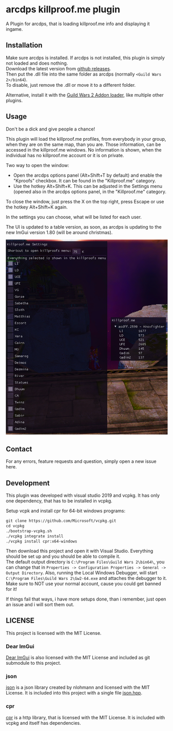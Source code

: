 # arcdps killproof.me plugin
A Plugin for arcdps, that is loading killproof.me info and displaying it ingame.

## Installation
Make sure arcdps is installed. If arcdps is not installed, this plugin is simply not loaded and does nothing.  
Download the latest version from [github releases](https://github.com/knoxfighter/arcdps-killproof.me-plugin/releases/latest).  
Then put the .dll file into the same folder as arcdps (normally `<Guild Wars 2>/bin64`).  
To disable, just remove the .dll or move it to a different folder.

Alternative, install it with the [Guild Wars 2 Addon loader](https://github.com/fmmmlee/GW2-Addon-Manager/), like multiple other plugins.

## Usage
Don't be a dick and give people a chance!

This plugin will load the killproof.me profiles, from everybody in your group, when they are on the same map, than you are. Those information, can be accessed in the killproof.me windows. No information is shown, when the individual has no killproof.me account or it is on private.

Two way to open the window:  
- Open the arcdps options panel (Alt+Shift+T by default) and enable the "Kproofs" checkbox. It can be found in the "Killproof.me" category.
- Use the hotkey Alt+Shift+K. This can be adjusted in the Settings menu (opened also in the arcdps options panel, in the "Killproof.me" category.

To close the window, just press the X on the top right, press Escape or use the hotkey Alt+Shift+K again.

In the settings you can choose, what will be listed for each user.

The UI is updated to a table version, as soon, as arcdps is updating to the new ImGui version 1.80 (will be around christmas).

![Ingame screenshot](screenshot.png)

## Contact
For any errors, feature requests and question, simply open a new issue here.  

## Development

This plugin was developed with visual studio 2019 and vcpkg. It has only one dependency, that has to be installed in vcpkg.

Setup vcpk and install cpr for 64-bit windows programs:
```
git clone https://github.com/Microsoft/vcpkg.git
cd vcpkg
./bootstrap-vcpkg.sh
./vcpkg integrate install
./vcpkg install cpr:x64-windows
```

Then download this project and open it with Visual Studio. Everything should be set up and you should be able to compile it.  
The default output directory is `C:\Program Files\Guild Wars 2\bin64\`, you can change that in `Properties -> Configuration Properties -> General -> Output Directory`. Also, running the Local Windows Debugger, will start `C:\Program Files\Guild Wars 2\Gw2-64.exe` and attaches the debugger to it. Make sure to NOT use your normal account, cause you could get banned for it!

If things fail that ways, i have more setups done, than i remember, just open an issue and i will sort them out.

## LICENSE

This project is licensed with the MIT License.

### Dear ImGui
[Dear ImGui](https://github.com/ocornut/imgui) is also licensed with the MIT License and included as git submodule to this project.

### json
[json](https://github.com/nlohmann/json) is a json library created by nlohmann and licensed with the MIT License. It is included into this project with a single file [json.hpp](/json.hpp).

### cpr
[cpr](https://github.com/whoshuu/cpr) is a http library, that is licensed with the MIT License. It is included with vcpkg and itself has dependencies.
